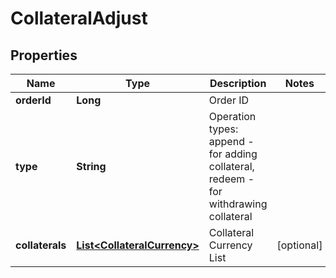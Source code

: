 
# CollateralAdjust

## Properties

Name | Type | Description | Notes
------------ | ------------- | ------------- | -------------
**orderId** | **Long** | Order ID | 
**type** | **String** | Operation types: append - for adding collateral, redeem - for withdrawing collateral | 
**collaterals** | [**List&lt;CollateralCurrency&gt;**](CollateralCurrency.md) | Collateral Currency List |  [optional]

